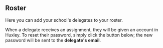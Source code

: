 ## Roster

Here you can add your school's delegates to your roster.

When a delegate receives an assignment, they will be given an account in Huxley.
To reset their password, simply click the button below; the new password will be sent to the **delegate's email**.
